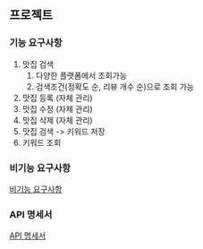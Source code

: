 ## 프로젝트

### 기능 요구사항
1. 맛집 검색
    1. 다양한 플랫폼에서 조회가능
    2. 검색조건(정확도 순, 리뷰 개수 순)으로 조회 가능
2. 맛집 등록 (자체 관리)
3. 맛집 수정 (자체 관리)
4. 맛집 삭제 (자체 관리)
5. 맛집 검색 -> 키워드 저장
6. 키워드 조회

### 비기능 요구사항
[비기능 요구사항](https://rough-appliance-207.notion.site/2004f2102e61807785e9e491fa9235bf?pvs=4)

### API 명세서
[API 명세서](https://rough-appliance-207.notion.site/API-2024f2102e6180dfb319d1c45a377120?pvs=4)
